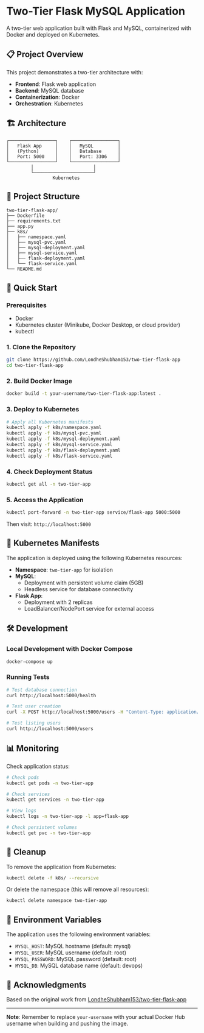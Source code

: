 # Two-Tier Flask MySQL Application

A two-tier web application built with Flask and MySQL, containerized with Docker and deployed on Kubernetes.

## 📋 Project Overview

This project demonstrates a two-tier architecture with:
- **Frontend**: Flask web application
- **Backend**: MySQL database
- **Containerization**: Docker
- **Orchestration**: Kubernetes

## 🏗️ Architecture

```
┌─────────────────┐    ┌─────────────────┐
│   Flask App     │    │   MySQL         │
│   (Python)      │    │   Database      │
│   Port: 5000    │    │   Port: 3306    │
└─────────────────┘    └─────────────────┘
         │                      │
         └──────────────────────┘
                 Kubernetes
```

## 📁 Project Structure

```
two-tier-flask-app/
├── Dockerfile
├── requirements.txt
├── app.py
├── k8s/
│   ├── namespace.yaml
│   ├── mysql-pvc.yaml
│   ├── mysql-deployment.yaml
│   ├── mysql-service.yaml
│   ├── flask-deployment.yaml
│   └── flask-service.yaml
└── README.md
```

## 🚀 Quick Start

### Prerequisites

- Docker
- Kubernetes cluster (Minikube, Docker Desktop, or cloud provider)
- kubectl

### 1. Clone the Repository

```bash
git clone https://github.com/LondheShubham153/two-tier-flask-app
cd two-tier-flask-app
```

### 2. Build Docker Image

```bash
docker build -t your-username/two-tier-flask-app:latest .
```

### 3. Deploy to Kubernetes

```bash
# Apply all Kubernetes manifests
kubectl apply -f k8s/namespace.yaml
kubectl apply -f k8s/mysql-pvc.yaml
kubectl apply -f k8s/mysql-deployment.yaml
kubectl apply -f k8s/mysql-service.yaml
kubectl apply -f k8s/flask-deployment.yaml
kubectl apply -f k8s/flask-service.yaml
```

### 4. Check Deployment Status

```bash
kubectl get all -n two-tier-app
```

### 5. Access the Application

```bash
kubectl port-forward -n two-tier-app service/flask-app 5000:5000
```
Then visit: `http://localhost:5000`

## 🔧 Kubernetes Manifests

The application is deployed using the following Kubernetes resources:

- **Namespace**: `two-tier-app` for isolation
- **MySQL**: 
  - Deployment with persistent volume claim (5GB)
  - Headless service for database connectivity
- **Flask App**:
  - Deployment with 2 replicas
  - LoadBalancer/NodePort service for external access


## 🛠️ Development

### Local Development with Docker Compose

```bash
docker-compose up
```

### Running Tests

```bash
# Test database connection
curl http://localhost:5000/health

# Test user creation
curl -X POST http://localhost:5000/users -H "Content-Type: application/json" -d '{"name":"John","email":"john@example.com"}'

# Test listing users
curl http://localhost:5000/users
```

## 📊 Monitoring

Check application status:

```bash
# Check pods
kubectl get pods -n two-tier-app

# Check services
kubectl get services -n two-tier-app

# View logs
kubectl logs -n two-tier-app -l app=flask-app

# Check persistent volumes
kubectl get pvc -n two-tier-app
```

## 🧹 Cleanup

To remove the application from Kubernetes:

```bash
kubectl delete -f k8s/ --recursive
```

Or delete the namespace (this will remove all resources):

```bash
kubectl delete namespace two-tier-app
```

## 🔐 Environment Variables

The application uses the following environment variables:

- `MYSQL_HOST`: MySQL hostname (default: mysql)
- `MYSQL_USER`: MySQL username (default: root)
- `MYSQL_PASSWORD`: MySQL password (default: root)
- `MYSQL_DB`: MySQL database name (default: devops)

## 🙏 Acknowledgments

Based on the original work from [LondheShubham153/two-tier-flask-app](https://github.com/LondheShubham153/two-tier-flask-app)

---

**Note**: Remember to replace `your-username` with your actual Docker Hub username when building and pushing the image.
